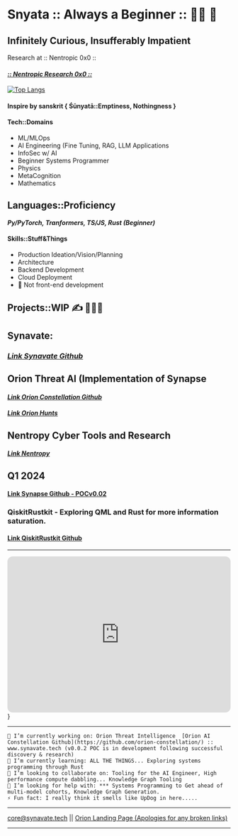 # Snyata :: Always a Beginner :: 👾👾 🤗
## Infinitely Curious, Insufferably Impatient

Research at :: Nentropic 0x0 ::
#### ***[:: Nentropic Research 0x0 :: ](https://www.github.com/nentropic-0x0)***

[![Top Langs](https://github-readme-stats.vercel.app/api/top-langs/?username=snyata)](https://github.com/anuraghazra/github-readme-stats)


#### Inspire by sanskrit { Śūnyatā::Emptiness, Nothingness }

#### Tech::Domains
- ML/MLOps
- AI Engineering (Fine Tuning, RAG, LLM Applications
- InfoSec w/ AI
- Beginner Systems Programmer
- Physics
- MetaCognition
- Mathematics

## Languages::Proficiency
***Py/PyTorch, Tranformers, TS/JS, Rust (Beginner)*** 

#### Skills::Stuff&Things

- Production Ideation/Vision/Planning
- Architecture
- Backend Development
- Cloud Deployment
- 🛑 Not front-end development

## Projects::WIP ✍️ 👨🏻‍💻

## Synavate:
### ***[Link Synavate Github](https://www.github.com/synavate/)***

## Orion Threat AI (Implementation of Synapse
#### ***[Link Orion Constellation Github](https://www.github.com/orion-constellation/)***
#### ***[Link Orion Hunts](https://www.github.com/orionhunts-ai)***


## Nentropy Cyber Tools and Research
#### ***[Link Nentropy](https://www.github.com/nentropy/)***

## Q1 2024
#### [Link Synapse Github - POCv0.02](https://www.github.com/synavate/synapse-monorepo)

### QiskitRustkit - Exploring QML and Rust for more information saturation.
#### [Link QiskitRustkit Github](https://www.github.com/snyata/qiskit-ruskit/)

---------------------

<iframe style="border-radius:12px" src="https://open.spotify.com/embed/playlist/1lM6DWOe0KJsmxW73PE36J?utm_source=generator&theme=0" width="100%" height="352" frameBorder="0" allowfullscreen="" allow="autoplay; clipboard-write; encrypted-media; fullscreen; picture-in-picture" loading="lazy"></iframe>}


 --------------------- 

    🔭 I’m currently working on: Orion Threat Intelligence  [Orion AI Constellation Github](https://github.com/orion-constellation/) :: www.synavate.tech (v0.0.2 POC is in development following successful discovery & research)
    🌱 I’m currently learning: ALL THE THINGS... Exploring systems programming through Rust
    👯 I’m looking to collaborate on: Tooling for the AI Engineer, High performance compute dabbling... Knowledge Graph Tooling
    🤔 I’m looking for help with: *** Systems Programming to Get ahead of multi-model cohorts, Knowledge Graph Generation.
    ⚡ Fun fact: I really think it smells like UpDog in here.....
    
  --------------------

core@synavate.tech || [Orion Landing Page (Apologies for any broken links)](https://www.oriondefensiveai.com/)

---------------------

